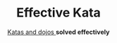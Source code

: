 <h1 align="center">
    Effective Kata
</h1>

<p align="center">
    <a href="https://codingdojo.org/">
        Katas and dojos
    </a>
    <strong>solved effectively</strong>
</p>